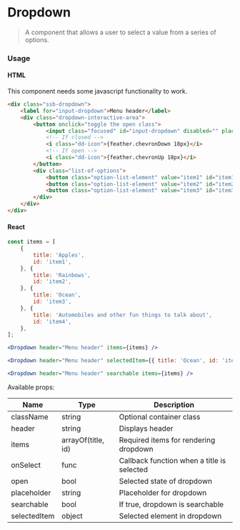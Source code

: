 Dropdown
========

> A component that allows a user to select a value from a series of options.

### Usage

#### HTML
This component needs some javascript functionality to work.
```html
<div class="ssb-dropdown">
    <label for="input-dropdown">Menu header</label>
    <div class="dropdown-interactive-area">
        <button onclick="toggle the open class">
            <input class="focused" id="input-dropdown" disabled="" placeholder="Select item" value="">
            <!-- If closed -->
            <i class="dd-icon">{feather.chevronDown 18px}</i>
            <!-- If open -->
            <i class="dd-icon">{feather.chevronUp 18px}</i>
        </button>
        <div class="list-of-options">
            <button class="option-list-element" value="item1" id="item1" onclick="select item and close">Apples</button>
            <button class="option-list-element" value="item2" id="item2" onclick="select item and close">Rainbows</button>
            <button class="option-list-element" value="item3" id="item3" onclick="select item and close">Ocean</button>
        </div>
    </div>
</div>
```

#### React

```jsx harmony
const items = [
	{
		title: 'Apples',
		id: 'item1',
	}, {
		title: 'Rainbows',
		id: 'item2',
	}, {
		title: 'Ocean',
		id: 'item3',
	}, {
		title: 'Automobiles and other fun things to talk about',
		id: 'item4',
	}, 
];

<Dropdown header="Menu header" items={items} />

<Dropdown header="Menu header" selectedItem={{ title: 'Ocean', id: 'item3' }} items={items} />

<Dropdown header="Menu header" searchable items={items} />
```

Available props:

| Name       | Type           | Description  |
| ---------- | ------------- | ----- |
| className   | string | Optional container class|
| header | string | Displays header |
| items | arrayOf(title, id) |Required items for rendering dropdown |
| onSelect | func | Callback function when a title is selected |
| open | bool | Selected state of dropdown |
| placeholder | string | Placeholder for dropdown |
| searchable | bool | If true, dropdown is searchable |
| selectedItem | object | Selected element in dropdown |
